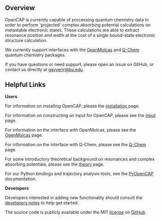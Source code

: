 Overview
----------

OpenCAP is currently capable of processing quantum chemistry data in order to perform 'projected' complex absorbing potential calculations on metastable electronic states. These calculations are able to extract resonance position and width at the cost of a single bound-state electronic structure calculation. 

We currently support interfaces with the [OpenMolcas](https://molcas.gitlab.io/OpenMolcas/sphinx/) and [Q-Chem](https://www.q-chem.com/) quantum chemistry packages.

If you have questions or need support, please open an issue on GitHub, or contact us directly at gayverjr@bu.edu.

Helpful Links
-------------

__Users__

For information on installing OpenCAP, please the <a href="install.html">installation </a> page.

For information on constructing an input for OpenCAP, please see the <a href="input.html">input </a> page.

For information on the interface with OpenMolcas, please see the <a href="molcas.html">OpenMolcas</a> page.

For information on the interface with Q-Chem, please see the <a href="qchem.html">Q-Chem</a> page.

For some introductory theoretical background on resonances and complex absorbing potentials, please see the <a href="theory.html">theory</a> page.

For our Python bindings and trajectory analysis tools, see the <a href="https://gayverjropencap.readthedocs.io/en/latest">PyOpenCAP </a> documentation.

__Developers__

Developers interested in adding new functionality should consult the <a href="notes.html"> developers notes</a>
to help get started.

The source code is publicly available under the MIT <a href="https://github.com/gayverjr/opencap/blob/master/LICENSE">license</a> on <a href="https://github.com/gayverjr/opencap">GitHub</a>.
